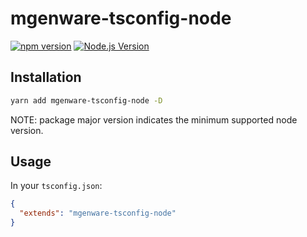 # mgenware-tsconfig-node

[![npm version](https://img.shields.io/npm/v/mgenware-tsconfig-node.svg?style=flat-square)](https://npmjs.com/package/mgenware-tsconfig-node)
[![Node.js Version](http://img.shields.io/node/v/mgenware-tsconfig-node.svg?style=flat-square)](https://nodejs.org/en/)

## Installation

```sh
yarn add mgenware-tsconfig-node -D
```

NOTE: package major version indicates the minimum supported node version.

## Usage

In your `tsconfig.json`:

```json
{
  "extends": "mgenware-tsconfig-node"
}
```
